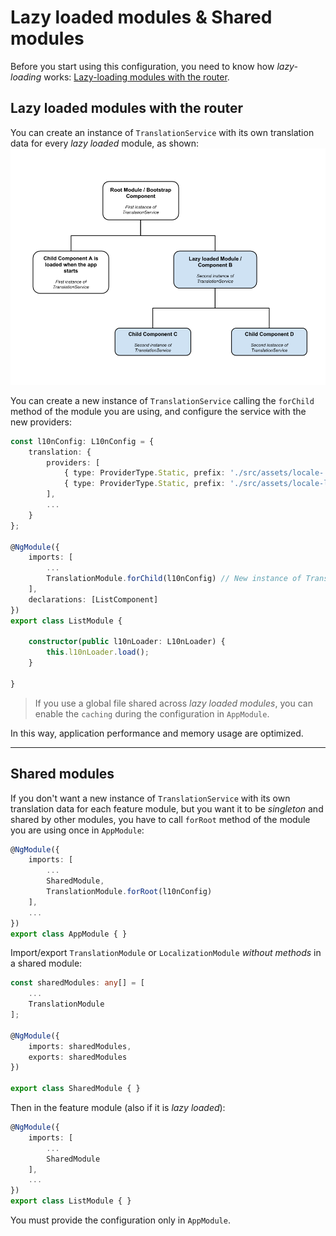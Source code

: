 # Lazy loaded modules & Shared modules

Before you start using this configuration, you need to know how _lazy-loading_ works: [Lazy-loading modules with the router](https://angular.io/guide/ngmodule#lazy-loading-modules-with-the-router).

## Lazy loaded modules with the router
You can create an instance of `TranslationService` with its own translation data for every _lazy loaded_ module, as shown:
![LazyLoading](../images/LazyLoading.png)

You can create a new instance of `TranslationService` calling the `forChild` method of the module you are using, 
and configure the service with the new providers:
```TypeScript
const l10nConfig: L10nConfig = {
    translation: {
        providers: [
            { type: ProviderType.Static, prefix: './src/assets/locale-' },
            { type: ProviderType.Static, prefix: './src/assets/locale-list-' }
        ],
        ...
    }
};

@NgModule({
    imports: [
        ...
        TranslationModule.forChild(l10nConfig) // New instance of TranslationService.
    ],
    declarations: [ListComponent]
})
export class ListModule {

    constructor(public l10nLoader: L10nLoader) {
        this.l10nLoader.load();
    }

}
```

> If you use a global file shared across _lazy loaded modules_, you can enable the `caching` during the configuration in `AppModule`.

In this way, application performance and memory usage are optimized.

---

## Shared modules
If you don't want a new instance of `TranslationService` with its own translation data for each feature module, but you want it to be _singleton_ and shared by other modules, you have to call `forRoot` method of the module you are using once in `AppModule`:
```TypeScript
@NgModule({
    imports: [
        ...
        SharedModule,
        TranslationModule.forRoot(l10nConfig)
    ],
    ...
})
export class AppModule { }
```
Import/export `TranslationModule` or `LocalizationModule` _without methods_ in a shared module: 
```TypeScript
const sharedModules: any[] = [
    ...
    TranslationModule
];

@NgModule({
    imports: sharedModules,
    exports: sharedModules
})

export class SharedModule { }
```
Then in the feature module (also if it is _lazy loaded_):
```TypeScript
@NgModule({
    imports: [
        ...
        SharedModule
    ],
    ...
})
export class ListModule { }
```
You must provide the configuration only in `AppModule`.
